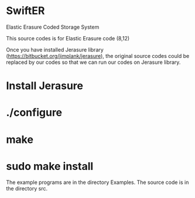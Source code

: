 # SwiftER
Elastic Erasure Coded Storage System

This source codes is for Elastic Erasure code (8,12)  

Once you have installed Jerasure library (https://bitbucket.org/jimplank/jerasure), the original source codes could be replaced by our codes so that we can run our codes on Jerasure library.

  Install Jerasure
  ======================
  # ./configure 
  # make 
  # sudo make install 

The example programs are in the directory Examples. The source code is in the directory src.
